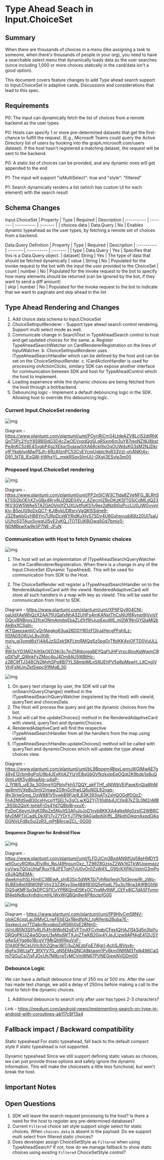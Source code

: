 # Type Ahead Seach in Input.ChoiceSet

## Summary

When there are thousands of choices in a menu (like assigning a task to someone, when there's thousands of people in your org), you need to have a searchable select menu that dynamically loads data as the user searches (since including 1,000 or more choices statically in the card/data isn't a good option).

This document covers feature changes to add Type ahead search support to Input.ChoiceSet in adaptive cards. Discussions and considerations that lead to this spec.

## Requirements

P0: The input can dynamically fetch the list of choices from a remote backend as the user types

P0: Hosts can specify 1 or more pre-determined datasets that get the first-chance to fulfill the request. (E.g., Microsoft Teams could query the Active Directory list of users by hooking into the graph.microsoft.com/users dataset). If the host hasn't registered a matching dataset, the request will be sent to the backend.

P0: A static list of choices can be provided, and any dynamic ones will get appended to the end

P1: The input will support "isMultiSelect": true and "style": "filtered"

P1: Search dynamically renders a list (which has custom UI for each element) with the search result

## Schema Changes

Input.ChoiceSet
| Property | Type | Required | Description
| :---------- | :------- | :---------- | :------- |
| choices.data | Data.Query | No | Enables dynamic typeahead as the user types, by fetching a remote set of choices from a backend.

Data.Query Definition
| Property | Type | Required | Description
| :---------- | :------- | :---------- | :------- |
| type | Data.Query | Yes | Specifies that this is a Data.Query object.
| dataset| String | Yes | The type of data that should be fetched dynamically
| value | String | No | Populated for the invoke request to the bot with the input the user provided to the ChoiceSet
| count | number | No | Populated for the invoke request to the bot to specify how many elements should be returned (can be ignored by the bot, if they want to send a diff amount)  
| skip | number | No | Populated for the invoke request to the bot to indicate that we want to paginate and skip ahead in the list

## Type Ahead Rendering and Changes

1. Add choice.data schema to Input.ChoiceSet
2. ChoiceSetInputRenderer - Support type ahead search control rendering. Support multi select mode as well.
3. Communicate change in SearchText in TypeAheadSearch control to host and get updated choices for the same.
   a. Register TypeAheadSearchWatcher on CardRendererRegistration on the lines of InputWatcher.
   b. ChoiceSetInputRenderer uses ITypeAheadSearchHandler which can be defined by the host and can be set on the ChoiceSetInputRender.
   c. ICardActionHandler is used for processing onActionClicks, similary SDK can expose another interface for communication between SDK and host for TypeAheadControl which the host to implement.
4. Loading experience while the dynamic choices are being fetched from the host through a bot/backend.
5. Debouncing logic - Implement a default debouncing logic in the SDK. Allowing host to override this debouncing logic.

### Current Input.ChoiceSet rendering

![img](assets/InputLabels/Input.ChoiceSet_rendering_1.png)

Diagram - https://www.plantuml.com/plantuml/uml/POynRiCm34LtdeAZV8LcI52dtRhKQnT5Pc2YicY859BSldG3D4cZwOEVxqdQgSLgRSxm6m3uY87resNZWJ8bstPe4nKC5z8E45ygbP4gzXEbxrSvasw0iXA68ckl9xOqOUWduKG3sM2NJDkryfFYkeblvoMwPSJh-6RzAfznPC53CvEYcmUgbtc9oR33VzI-ohANKt4y-D91_5tT8_lEsQW-ttWhxYL_mpkRSqvSlmUU-0Xgii3ESvlp3m00

### Proposed Input.ChoiceSet rendering

![img](assets/InputLabels/Input.ChoiceSet_rendering_2.png)

Diagram - https://www.plantuml.com/plantuml/uml/PP2nSlCW3CTtda8ZVeNFG_BLRhSkTSSi2bOEhXZvGBx4Rry8lJZdQE04V_r_4ZecmIZBvDKzKSfTG5jCdMLdQ23fKV3GW5WAe5TAZGA0Vn0fZ1JXUvtfloKS1y9ex2dNz6l0oPccLUGJWGvyjnIkIv-B5pUG9oDxQC7-KJjBvkUDRsrvVgQKI5Sdne9-J3Z8wkbGvH86Ym7URpDcsWYRidKuXIyS7SDv4U6Gshsvusb68z20Ul7saUUUho53TAuxSvwqUI5yE2yKQ_iTOTEUKBjDwa5Gd7bmix5-NDMBkwXw9k5P7NE-JFuN

### Communication with Host to fetch Dynamic choices

![img](assets/InputLabels/registerTypeAhead2WayCommunication.png)

1. The host will set an implemntation of ITypeAheadSearchQueryWatcher on the CardRendererRegisteration. When there is a change in any of the Input.ChoiceSet (Dynamic TypeAhead). This will be used for communication from SDK to the Host.

2. The ChoiceSetRender will register a ITypeAheadSearchHandler on to the RenderedAdaptiveCard with the viewId. RenderedAdaptiveCard will store all such handlers in a map with key as viewId. This will be used for communication from Host to SDK.

Diagram - https://www.plantuml.com/plantuml/uml/XP9FQy904CNl-oaUdXAeWhQzX2AA7fIUQafxNhA32UHFs4mKANxtThCsNUf6Rvjvp9jVvisYOQcvBNBnys32fceONmAmdwEbaZLd1rf9hJuoEeuW6_ml2W1NnGYQIaMQbAk8ixXCSgln-jKTQaexswntjCyQrfApgko63ua26DGYRDzFDIrJaYecgPFqhILz-fISfAG5O6UxL8vJXtR-mzjv_gj3ymd6sYj4A6JzSiZek5KFLtmRMQgSz5pqOrTfbIKK4xjOFTD0VuULL-L-9W3xYD3MIZAj9SkOED3Kj3c7mZ5RjbojggBEYQaFtJHFVrsc4IovKqWwmCRu0X1sP_QWnkFvZMoc4pJ4Dm8AU5WBtHc-z2BC9fTJ348CN2MyhSPp8Bl7YLS8mbjMLn56UEhPV5p6pMswH_LitCngIVVhjFsNUmZkt5iepc91fMgB_1i0

![img](assets/InputLabels/TypeAhead2WayCommunication.png)

1. On query text change by user, the SDK will call the onSearchQueryChange() method in the ITypeAheadSearchQueryWatcher (registered by the Host) with viewId, queryText and choicesData.
2. The Host will process the query and get the dynamic choices from the bot.
3. Host will call the updateChoices() method in the RenderedAdaptiveCard with viewId, queryText and dynamicChoices.
4. RenderedAdaptiveCard will find the respective ITypeAheadSearchHandler from all the handlers from the map using viewId.
5. ITypeAheadSearchHandler.updateChoices() method will be called with queryText and dynamicChoices which will update the type ahead choices view.

Diagram - https://www.plantuml.com/plantuml/uml/bL9Bpzem4BpxLwmuWGIMwAE7g48yE12rbm8gPolU9b4JExKtjAZYlzVE8qGbGVfkzkxipEpOQql2K9bdp1q8uQ0jmLy6K5yd6oaAIg-u4qP-J_7t18I5_uiE3a_500mgYGPblyFkh57QQY_qkFTHf_sNlWbVEjPaveXnQia8IhMgp8mrtVXeBu3mV2jmaw2G9nGcIhwLQ6uNGL62naq-j8y3IrIwGmq_DzW881V5vwkB9PJp9_63K393isATx2xHQOGdfDQzZ-FnA2NfdSwB30cxHycqYfSEL1y2gCLwXQZYj7j10dhb4JC0p87kZ3L0M2nMB_9SSb2QqX-tphbFrDs4Yd7QBlxBryxuX-PzDpC6eynUjlgK0RpZe5NjyItS3AfvJpJoD1yvb8KKXA4gIkeMg0zsIC2WBRCMyDMPTIiCadlLDkXFt7y27YDrYJTPNr9AGja8pNXjffL_BNjdhDjkgrrAxpdOAgDGNVLFd8x5ui2zR3_mPtB6rcwZCi_-0G00

#### Sequence Diagram for Android Flow

![img](assets/InputLabels/registerFor2WayCommunication.png)

Diagram - https://www.plantuml.com/plantuml/uml/fLFDJiCm3BxdAN9ifUq58eHMDY5wtIOucyRGI6qJEIviRq_RqJ49fnounOxz_TZ99Z8GzssZ2Wk1tGTkWUopmqzzjrxVwp7QOsUHaFRuxY8JiFETqH7vU0vOr0ZsW41L_G9SrKXPAUVptnG3mPox9JAQfbEMA-dwekmxihSLHimEC3BEwA_shi83Sjc5dWK1Si7VhRjp1wsh7bt3evwjRr_zWp-9UBEb8eIXBW0NFVlnr23Z4Kyy3ije4B8flEI0Q5eYqdL75u3u19rja3A9fBGhNIOQSgKMFSq3kDPCSf1CyYPBKQrqDSKxOCYrqMy9WF_CEFx8IC7dASFfvmnBf4ebNdboXn6dncmHLlWxWiQBQn9er6P8zctp1G00

![img](assets/InputLabels/2WayCommunication.png)

Diagram - https://www.plantuml.com/plantuml/uml/fP9HIyCm58NV-olokC6cxqLajJ9MyCLrwFEbEQx1BedfpNJ_tgRjfenb2Buba7E-SsxkecLox7TDabcRcvqbpZoRS6h0sE2BNnG-nVnUB5N3S91vRLI54fn9iWoN2gEVFTmXFCvhqbjCFextQHAJ1SkSd5n3IpYuDRQgPKUiZ4w5DgpU3eMsdWTXJnZTwKB2Gix4YJeJLIzw9APf4gE412lJSYgApS4Ygq6o1BcgVYMkQhWReuVxF-01440FfkCelJVlc92rZQhw3BTj3uZAEzbFpE7j6grl-AchSJ8Vsyb-j6gFq3WLtafY_9fXYV7G_gN5EMsQNCA8ktaqm1Py6km0Nf6M3TpIk496CaGm7QGuCsj7jsFJOxUh7M8crpTyMCVm9IN67PVNEGjewNVDDm00

### Debounce Logic

We can have a default debounce time of 250 ms or 500 ms. After the user has made text change, we add a delay of 250ms before making a call to the host to fetch the dynamic choices.

1. Additional debounce to search only after user has types 2-3 characters?

Link - https://medium.com/android-news/implementing-search-on-type-in-android-with-coroutines-ab117c8f13a4

## Fallback impact / Backward compatibility

Static typeahead
For static typeahead, fall back to the default compact style if static typeahead is not supported.

Dynamic typeahead
Since we still support defining static values as choices, we can just provide those options and safely ignore the dynamic information. This will make the choicesets a little less functional, but won’t break the host.

## Important Notes

## Open Questions

1. SDK will leave the search request processing to the host? Is there a need for the host to register any pre-determined databases?
2. Current `Filtered` choice set style support single select for static choices. When `choices.data` is absent in the payload. Do we support multi select from filtered static choices?
3. Does developer assign ChoiceSetStyle as `Filtered` when using TypeAheadSearch? If not, how do we manage fallback to show static choices using existing `Filtered` ChoiceSetStyle control?

